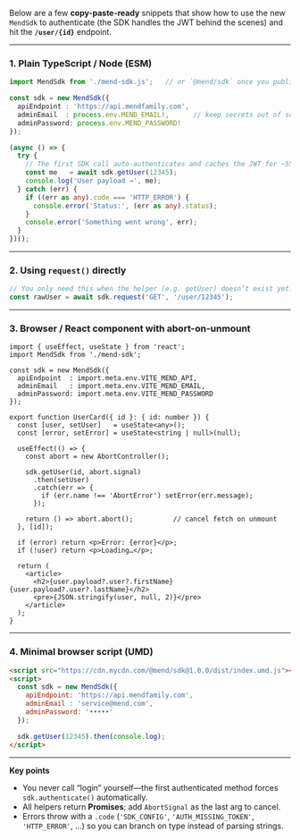 Below are a few **copy-paste-ready** snippets that show how to use the new `MendSdk` to authenticate (the SDK handles the JWT behind the scenes) and hit the **`/user/{id}`** endpoint.

---

### 1. Plain TypeScript / Node (ESM)

```ts
import MendSdk from './mend-sdk.js';   // or `@mend/sdk` once you publish

const sdk = new MendSdk({
  apiEndpoint : 'https://api.mendfamily.com',
  adminEmail  : process.env.MEND_EMAIL!,      // keep secrets out of source!
  adminPassword: process.env.MEND_PASSWORD!
});

(async () => {
  try {
    // The first SDK call auto-authenticates and caches the JWT for ~55 min.
    const me   = await sdk.getUser(12345);
    console.log('User payload →', me);
  } catch (err) {
    if ((err as any).code === 'HTTP_ERROR') {
      console.error('Status:', (err as any).status);
    }
    console.error('Something went wrong', err);
  }
})();
```

---

### 2. Using `request()` directly

```ts
// You only need this when the helper (e.g. getUser) doesn’t exist yet.
const rawUser = await sdk.request('GET', '/user/12345');
```

---

### 3. Browser / React component with abort-on-unmount

```tsx
import { useEffect, useState } from 'react';
import MendSdk from './mend-sdk';

const sdk = new MendSdk({
  apiEndpoint  : import.meta.env.VITE_MEND_API,
  adminEmail   : import.meta.env.VITE_MEND_EMAIL,
  adminPassword: import.meta.env.VITE_MEND_PASSWORD
});

export function UserCard({ id }: { id: number }) {
  const [user, setUser]   = useState<any>();
  const [error, setError] = useState<string | null>(null);

  useEffect(() => {
    const abort = new AbortController();

    sdk.getUser(id, abort.signal)
      .then(setUser)
      .catch(err => {
        if (err.name !== 'AbortError') setError(err.message);
      });

    return () => abort.abort();          // cancel fetch on unmount
  }, [id]);

  if (error) return <p>Error: {error}</p>;
  if (!user) return <p>Loading…</p>;

  return (
    <article>
      <h2>{user.payload?.user?.firstName} {user.payload?.user?.lastName}</h2>
      <pre>{JSON.stringify(user, null, 2)}</pre>
    </article>
  );
}
```

---

### 4. Minimal browser script (UMD)

```html
<script src="https://cdn.mycdn.com/@mend/sdk@1.0.0/dist/index.umd.js"></script>
<script>
  const sdk = new MendSdk({
    apiEndpoint: 'https://api.mendfamily.com',
    adminEmail : 'service@mend.com',
    adminPassword: '•••••'
  });

  sdk.getUser(12345).then(console.log);
</script>
```

---

**Key points**

* You never call “login” yourself—the first authenticated method forces `sdk.authenticate()` automatically.
* All helpers return **Promises**; add `AbortSignal` as the last arg to cancel.
* Errors throw with a `.code` (`'SDK_CONFIG'`, `'AUTH_MISSING_TOKEN'`, `'HTTP_ERROR'`, …) so you can branch on type instead of parsing strings.
